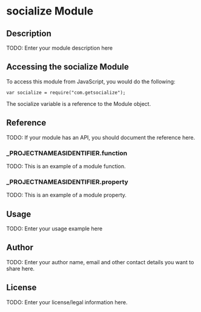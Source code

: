 # socialize Module

## Description

TODO: Enter your module description here

## Accessing the socialize Module

To access this module from JavaScript, you would do the following:

	var socialize = require("com.getsocialize");

The socialize variable is a reference to the Module object.	

## Reference

TODO: If your module has an API, you should document
the reference here.

### ___PROJECTNAMEASIDENTIFIER__.function

TODO: This is an example of a module function.

### ___PROJECTNAMEASIDENTIFIER__.property

TODO: This is an example of a module property.

## Usage

TODO: Enter your usage example here

## Author

TODO: Enter your author name, email and other contact
details you want to share here. 

## License

TODO: Enter your license/legal information here.
